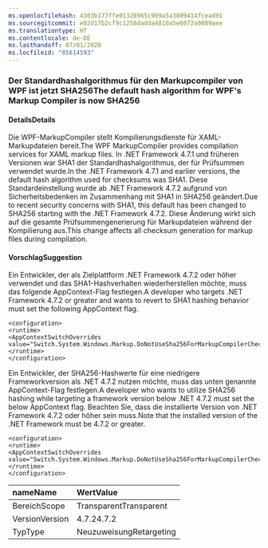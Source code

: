 ```yaml
---
ms.openlocfilehash: 4303b177ffe01328965c909a5a3809414fcead91
ms.sourcegitcommit: e02d17b2cf9c1258dadda4810a5e6072a0089aee
ms.translationtype: HT
ms.contentlocale: de-DE
ms.lasthandoff: 07/01/2020
ms.locfileid: "85614593"
---
```

### <a name="the-default-hash-algorithm-for-wpfs-markup-compiler-is-now-sha256"></a><span data-ttu-id="25b4d-101">Der Standardhashalgorithmus für den Markupcompiler von WPF ist jetzt SHA256</span><span class="sxs-lookup"><span data-stu-id="25b4d-101">The default hash algorithm for WPF's Markup Compiler is now SHA256</span></span>

#### <a name="details"></a><span data-ttu-id="25b4d-102">Details</span><span class="sxs-lookup"><span data-stu-id="25b4d-102">Details</span></span>

<span data-ttu-id="25b4d-103">Die WPF-MarkupCompiler stellt Kompilierungsdienste für XAML-Markupdateien bereit.</span><span class="sxs-lookup"><span data-stu-id="25b4d-103">The WPF MarkupCompiler provides compilation services for XAML markup files.</span></span>  <span data-ttu-id="25b4d-104">In .NET Framework 4.7.1 und früheren Versionen war SHA1 der Standardhashalgorithmus, der für Prüfsummen verwendet wurde.</span><span class="sxs-lookup"><span data-stu-id="25b4d-104">In the .NET Framework 4.7.1 and earlier versions, the default hash algorithm used for checksums was SHA1.</span></span> <span data-ttu-id="25b4d-105">Diese Standardeinstellung wurde ab .NET Framework 4.7.2 aufgrund von Sicherheitsbedenken im Zusammenhang mit SHA1 in SHA256 geändert.</span><span class="sxs-lookup"><span data-stu-id="25b4d-105">Due to recent security concerns with SHA1, this default has been changed to SHA256 starting with the .NET Framework 4.7.2.</span></span>  <span data-ttu-id="25b4d-106">Diese Änderung wirkt sich auf die gesamte Prüfsummengenerierung für Markupdateien während der Kompilierung aus.</span><span class="sxs-lookup"><span data-stu-id="25b4d-106">This change affects all checksum generation for markup files during compilation.</span></span>

#### <a name="suggestion"></a><span data-ttu-id="25b4d-107">Vorschlag</span><span class="sxs-lookup"><span data-stu-id="25b4d-107">Suggestion</span></span>

<span data-ttu-id="25b4d-108">Ein Entwickler, der als Zielplattform .NET Framework 4.7.2 oder höher verwendet und das SHA1-Hashverhalten wiederherstellen möchte, muss das folgende AppContext-Flag festlegen.</span><span class="sxs-lookup"><span data-stu-id="25b4d-108">A developer who targets .NET Framework 4.7.2 or greater and wants to revert to SHA1 hashing behavior must set the following AppContext flag.</span></span>

<pre><code class="lang-xml">&lt;configuration&gt;&#13;&#10;&lt;runtime&gt;&#13;&#10;&lt;AppContextSwitchOverrides value=&quot;Switch.System.Windows.Markup.DoNotUseSha256ForMarkupCompilerChecksumAlgorithm=true&quot;/&gt;&#13;&#10;&lt;/runtime&gt;&#13;&#10;&lt;/configuration&gt;&#13;&#10;</code></pre>

<span data-ttu-id="25b4d-109">Ein Entwickler, der SHA256-Hashwerte für eine niedrigere Frameworkversion als .NET 4.7.2 nutzen möchte, muss das unten genannte AppContext-Flag festlegen.</span><span class="sxs-lookup"><span data-stu-id="25b4d-109">A developer who wants to utilize SHA256 hashing while targeting a framework version below .NET 4.7.2 must set the below AppContext flag.</span></span>  <span data-ttu-id="25b4d-110">Beachten Sie, dass die installierte Version von .NET Framework 4.7.2 oder höher sein muss.</span><span class="sxs-lookup"><span data-stu-id="25b4d-110">Note that the installed version of the .NET Framework must be 4.7.2 or greater.</span></span>

<pre><code class="lang-xml">&lt;configuration&gt;&#13;&#10;&lt;runtime&gt;&#13;&#10;&lt;AppContextSwitchOverrides value=&quot;Switch.System.Windows.Markup.DoNotUseSha256ForMarkupCompilerChecksumAlgorithm=false&#13;&#10;&lt;/runtime&gt;&#13;&#10;&lt;/configuration&gt;&#13;&#10;</code></pre>

| <span data-ttu-id="25b4d-111">name</span><span class="sxs-lookup"><span data-stu-id="25b4d-111">Name</span></span>    | <span data-ttu-id="25b4d-112">Wert</span><span class="sxs-lookup"><span data-stu-id="25b4d-112">Value</span></span>       |
|:--------|:------------|
| <span data-ttu-id="25b4d-113">Bereich</span><span class="sxs-lookup"><span data-stu-id="25b4d-113">Scope</span></span>   | <span data-ttu-id="25b4d-114">Transparent</span><span class="sxs-lookup"><span data-stu-id="25b4d-114">Transparent</span></span> |
| <span data-ttu-id="25b4d-115">Version</span><span class="sxs-lookup"><span data-stu-id="25b4d-115">Version</span></span> | <span data-ttu-id="25b4d-116">4.7.2</span><span class="sxs-lookup"><span data-stu-id="25b4d-116">4.7.2</span></span>       |
| <span data-ttu-id="25b4d-117">Typ</span><span class="sxs-lookup"><span data-stu-id="25b4d-117">Type</span></span>    | <span data-ttu-id="25b4d-118">Neuzuweisung</span><span class="sxs-lookup"><span data-stu-id="25b4d-118">Retargeting</span></span> |
